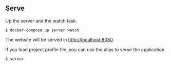 ## Serve

Up the server and the watch task.

    $ docker-compose up server watch

The website will be served in [http://localhost:8080](http://localhost:8080).

If you load project profile file, you can use the alias to serve the application.

    $ server
